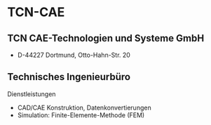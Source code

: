 # TCN-CAE

## TCN CAE-Technologien und Systeme GmbH
- D-44227 Dortmund, Otto-Hahn-Str. 20

## Technisches Ingenieurbüro 
Dienstleistungen
- CAD/CAE Konstruktion, Datenkonvertierungen
- Simulation: Finite-Elemente-Methode (FEM)

